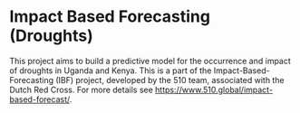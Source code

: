 # Impact Based Forecasting (Droughts)
This project aims to build a predictive model for the occurrence and impact of droughts in Uganda and Kenya. This is a part of the Impact-Based-Forecasting (IBF) project, developed by the 510 team, associated with the Dutch Red Cross. For more details see https://www.510.global/impact-based-forecast/.
